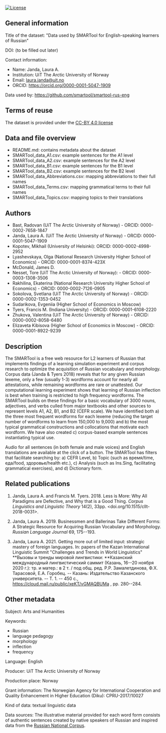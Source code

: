 [![License](https://img.shields.io/badge/license-%20CC--BY-blue.svg)](LICENSE)


## General information

Title of the dataset: "Data used by SMARTool for English-speaking learners of Russian"

DOI: (to be filled out later)

Contact information:
- Name: Janda, Laura A.
- Institution: UiT The Arctic University of Norway
- Email: laura.janda@uit.no
- ORCID: https://orcid.org/0000-0001-5047-1909

Data used by: https://github.com/smartool/smartool-rus-eng


## Terms of reuse

The dataset is provided under the [CC-BY 4.0 license](https://creativecommons.org/licenses/by/4.0/)


## Data and file overview

- README.md: contains metadata about the dataset
- SMARTool_data_A1.csv: example sentences for the A1 level
- SMARTool_data_A2.csv: example sentences for the A2 level
- SMARTool_data_B1.csv: example sentences for the B1 level
- SMARTool_data_B2.csv: example sentences for the B2 level
- SMARTool_data_Abbreviations.csv: mapping abbreviations to their full names
- SMARTool_data_Terms.csv: mapping grammatical terms to their full names
- SMARTool_data_Topics.csv: mapping topics to their translations


## Authors

- Bast, Radovan (UiT The Arctic University of Norway) - ORCID: 0000-0002-7658-1847
- Janda, Laura A. (UiT The Arctic University of Norway) - ORCID: 0000-0001-5047-1909
- Kopotev, Mikhail (University of Helsinki): ORCID: 0000-0002-4998-2952
- Lyashevskaya, Olga (National Research University Higher School of Economics) - ORCID: 0000-0001-8374-423X
- McDonald, James D.
- Nesset, Tore (UiT The Arctic University of Norway): - ORCID: 0000-0003-1308-3506
- Rakhilina, Ekaterina (National Research University Higher School of Economics) - ORCID: 0000-0002-7126-0905
- Sokolova, Svetlana (UiT The Arctic University of Norway) - ORCID: 0000-0002-1353-0452
- Sudarikova, Evgeniia (Higher School of Economics in Moscow)
- Tyers, Francis M. (Indiana University) - ORCID: 0000-0001-6108-2220
- Zhukova, Valentina (UiT The Arctic University of Norway) - ORCID: 0000-0002-8058-6480
- Elizaveta Kibisova (Higher School of Economics in Moscow) - ORCID: 0000-0001-8922-9239


## Description

The SMARTool is a free web resource for L2 learners of Russian that
implements findings of a learning simulation experiment and corpus
research to optimize the acquisition of Russian vocabulary and
morphology. Corpus data (Janda & Tyers 2018) reveals that for any given
Russian lexeme, only a few (usually 1-3) wordforms account for nearly
all attestations, while remaining wordforms are rare or unattested. Our
computational learning experiment shows that learning of Russian
inflection is best when training is restricted to high frequency
wordforms. The SMARTool builds on these findings for a basic vocabulary
of 3000 nouns, adjectives, and verbs culled from major textbooks and
other sources to represent levels A1, A2, B1, and B2 (CEFR scale). We
have identified both a) the three most frequent wordforms for each
lexeme (reducing the target number of wordforms to learn from 150,000 to
9,000) and b) the most typical grammatical constructions and
collocations that motivate each wordform. We have also created c)
corpus-based example sentences instantiating typical use.

Audio for all sentences (in both female and male voices) and English
translations are available at the click of a button. The SMARTool has
filters that facilitate searching by: a) CEFR Level, b) Topic (such as
время/time, еда/food, здоровье/health etc.), c) Analysis (such as
Ins.Sing, facilitating grammatical exercises), and d) Dictionary form.


## Related publications

1.  Janda, Laura A. and Francis M. Tyers. 2018. Less is More: Why All
    Paradigms are Defective, and Why that is a Good Thing. *Corpus
    Linguistics and Linguistic Theory* 14(2), 33pp.
    <doi.org/10.1515/cllt-2018-0031>.

2.  Janda, Laura A. 2019. Businessmen and Ballerinas Take Different
    Forms: A Strategic Resource for Acquiring Russian Vocabulary and
    Morphology. *Russian Language Journal* 69, 175--193.

3.  Janda, Laura A. 2021. Getting more out of limited input: strategic
    mastery of foreign languages. In: papers of the Kazan International
    Linguistic Summit "Challenges and Trends in World Linguistics"
    **Вызовы и тренды мировой лингвистики: **Казанский международный
    лингвистический саммит (Казань, 16--20 ноября 2020 г.): тр. и
    матер.: в 2 т. / под общ. ред. Р.Р. Замалетдинова, Ф.Х. Тарасовой,
    Е.А. Горобец. -- Казань: Издательство Казанского университета. --
    Т. 1. -- 450 с., <https://cloud.mail.ru/public/xeKT/vGMAQBUMa> , pp.
    280--284.


## Other metadata

Subject: Arts and Humanities

Keywords:
- Russian
- language pedagogy
- morphology
- inflection
- frequency

Language: English

Producer: UiT The Arctic University of Norway

Production place: Norway

Grant information: The Norwegian Agency for International Cooperation and
Quality Enhancement in Higher Education (Diku): CPRU-2017/10027

Kind of data: textual linguistic data

Data sources: The illustrative material provided for each word form consists of
authentic sentences created by native speakers of Russian and inspired data
from the [Russian National Corpus](https://ruscorpora.ru/).
